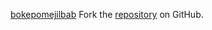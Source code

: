 [bokepomejilbab](https://bokepomejilbab.pages.dev)
Fork the [repository](https://github.com/trismabarokah) on GitHub.